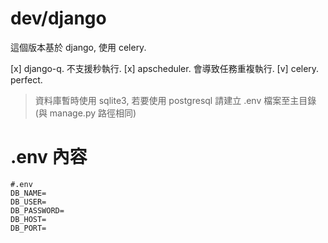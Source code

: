 # dev/django

這個版本基於 django, 使用 celery.

[x] django-q. 不支援秒執行.
[x] apscheduler. 會導致任務重複執行.
[v] celery. perfect.

> 資料庫暫時使用 sqlite3, 若要使用 postgresql 請建立 .env 檔案至主目錄(與 manage.py 路徑相同)

# .env 內容

```dotenv
#.env
DB_NAME=
DB_USER=
DB_PASSWORD=
DB_HOST=
DB_PORT=
```